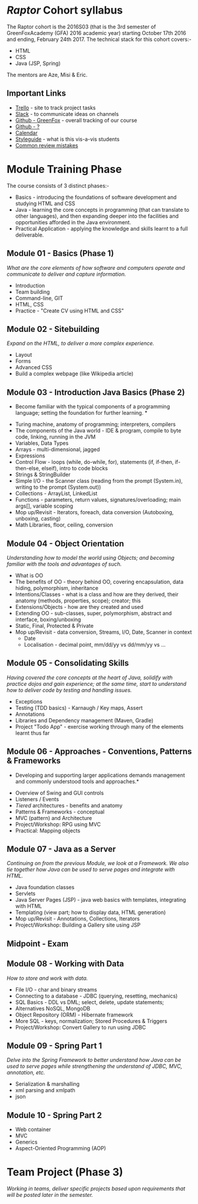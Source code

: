 # *Raptor* Cohort syllabus
The Raptor cohort is the 2016S03 (that is the 3rd semester of GreenFoxAcademy (GFA) 2016 academic year) starting October 17th 2016 and ending, February 24th 2017.  The technical stack for this cohort covers:-
- HTML
- CSS
- Java (JSP, Spring)

The mentors are Aze, Misi & Eric.


## Important Links
- [Trello](https://trello.com/?) - site to track project tasks
- [Slack](https://greenfox-?.slack.com) - to communicate ideas on channels
- [Github - GreenFox](https://github.com/greenfox-academy) - overall tracking of our course
- [Github - ?](https://github.com/greenfox-?)
- [Calendar](?)
- [Styleguide](STYLEGUIDE.md) - what is this vis-a-vis students
- [Common review mistakes](review/)

# Module Training Phase
The course consists of 3 distinct phases:-
- Basics - introducing the foundations of software development and studying HTML and CSS
- Java - learning the core concepts in programming (that can translate to other languages), and then expanding deeper into the facilities and opportunities afforded in the Java environment.
- Practical Application - applying the knowledge and skills learnt to a full deliverable.

## Module 01 -  Basics (Phase 1)
*What are the core elements of how software and computers operate and communicate to deliver and capture information.*

- Introduction
- Team building
- Command-line, GIT
- HTML, CSS
- Practice - "Create CV using HTML and CSS"

## Module 02 - Sitebuilding
*Expand on the HTML, to deliver a more complex experience.*
- Layout
- Forms
- Advanced CSS
- Build a complex webpage (like Wikipedia article)

## Module 03 - Introduction Java Basics (Phase 2)
* Become familiar with the typical components of a programming language; setting the foundation for further learning. *
- Turing machine, anatomy of programming; interpreters, compilers 
- The components of the Java world - IDE & program, compile to byte code, linking, running in the JVM
- Variables, Data Types
- Arrays - multi-dimensional, jagged
- Expressions
- Control Flow - loops (while, do-while, for), statements (if, if-then, if-then-else, elseif), intro to code blocks
- Strings & StringBuilder
- Simple I/O - the Scanner class (reading from the prompt (System.in), writing to the prompt (System.out))
- Collections - ArrayList, LinkedList
- Functions - parameters, return values, signatures/overloading; main args[], variable scoping
- Mop up/Revisit - Iterators, foreach, data conversion (Autoboxing, unboxing, casting)
- Math Libraries, floor, ceiling, conversion

## Module 04 - Object Orientation
*Understanding how to model the world using Objects; and becoming familiar with the tools and advantages of such.*
- What is OO
- The benefits of OO - theory behind OO, covering encapsulation, data hiding, polymorphism, inheritance
- Intentions/Classes - what is a class and how are they derived, their anatomy (methods, properties, scope); creator; this
- Extensions/Objects - how are they created and used
- Extending OO - sub-classes, super, polymorphism, abstract and interface, boxing/unboxing
- Static, Final, Protected & Private
- Mop up/Revisit - data conversion, Streams, I/O, Date, Scanner in context
  - Date
  - Localisation - decimal point, mm/dd/yy vs dd/mm/yy vs ...


## Module 05 - Consolidating Skills
*Having covered the core concepts at the heart of Java, solidify with practice dojos and gain experience; at the same time, start to understand how to deliver code by testing and handling issues.*
- Exceptions
- Testing (TDD basics) - Karnaugh / Key maps, Assert
- Annotations 
- Libraries and Dependency management (Maven, Gradle)
- Project "Todo App" - exercise working through many of the elements learnt thus far

## Module 06 - Approaches - Conventions, Patterns & Frameworks
* Developing and supporting larger applications demands management and commonly understood tools and approaches.*
- Overview of Swing and GUI controls
- Listeners / Events
- *Tiered* architectures - benefits and anatomy
- Patterns & Frameworks - conceptual
- MVC (pattern) and Architecture
- Project/Workshop: RPG using MVC
- Practical: Mapping objects


## Module 07 - Java as a Server
*Continuing on from the previous Module, we look at a Framework.  We also tie together how Java can be used to serve pages and integrate with HTML.*
- Java foundation classes
- Servlets 
- Java Server Pages (JSP) - java web basics with templates, integrating with HTML
- Templating (view part; how to display data, HTML generation)
- Mop up/Revisit -  Annotations, Collections, Iterators
- Project/Workshop: Building a Gallery site using JSP

## Midpoint - Exam

## Module 08 - Working with Data
*How to store and work with data.*
- File I/O - char and binary streams
- Connecting to a database - JDBC (querying, resetting, mechanics)
- SQL Basics - DDL vs DML; select, delete, update statements; 
- Alternatives NoSQL, MongoDB
- Object Repository (ORM) - Hibernate framework
- More SQL - keys, normalization;  Stored Procedures & Triggers
- Project/Workshop: Convert Gallery to run using JDBC

## Module 09 - Spring Part 1
*Delve into the Spring Framework to better understand how Java can be used to serve pages while strengthening the understand of JDBC, MVC, annotation, etc.*
- Serialization & marshalling
- xml parsing and xmlpath
- json

## Module 10 - Spring Part 2
- Web container
- MVC
- Generics
- Aspect-Oriented Programming (AOP)

# Team Project (Phase 3)
*Working in teams, deliver specific projects based upon requirements that will be posted later in the semester.*